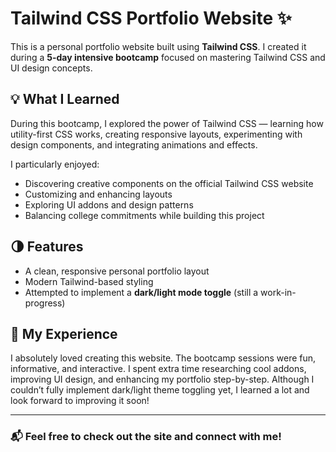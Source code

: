 # Tailwind CSS Portfolio Website ✨

This is a personal portfolio website built using **Tailwind CSS**. I created it during a **5-day intensive bootcamp** focused on mastering Tailwind CSS and UI design concepts.

## 💡 What I Learned

During this bootcamp, I explored the power of Tailwind CSS — learning how utility-first CSS works, creating responsive layouts, experimenting with design components, and integrating animations and effects.

I particularly enjoyed:
- Discovering creative components on the official Tailwind CSS website
- Customizing and enhancing layouts
- Exploring UI addons and design patterns
- Balancing college commitments while building this project

## 🌗 Features

- A clean, responsive personal portfolio layout
- Modern Tailwind-based styling
- Attempted to implement a **dark/light mode toggle** (still a work-in-progress)

## 🙌 My Experience

I absolutely loved creating this website. The bootcamp sessions were fun, informative, and interactive. I spent extra time researching cool addons, improving UI design, and enhancing my portfolio step-by-step. Although I couldn’t fully implement dark/light theme toggling yet, I learned a lot and look forward to improving it soon!

---

### 📬 Feel free to check out the site and connect with me!

